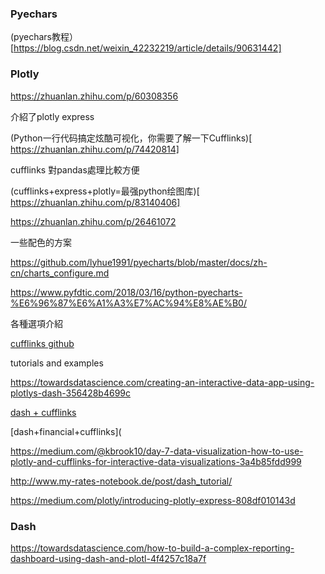 
### Pyechars

(pyechars教程）[https://blog.csdn.net/weixin_42232219/article/details/90631442]


### Plotly

https://zhuanlan.zhihu.com/p/60308356

介紹了plotly express

(Python一行代码搞定炫酷可视化，你需要了解一下Cufflinks)[ https://zhuanlan.zhihu.com/p/74420814]

cufflinks 對pandas處理比較方便

(cufflinks+express+plotly=最强python绘图库)[ https://zhuanlan.zhihu.com/p/83140406]

https://zhuanlan.zhihu.com/p/26461072

一些配色的方案

https://github.com/lyhue1991/pyecharts/blob/master/docs/zh-cn/charts_configure.md

https://www.pyfdtic.com/2018/03/16/python-pyecharts-%E6%96%87%E6%A1%A3%E7%AC%94%E8%AE%B0/

各種選項介紹

[cufflinks github](https://github.com/santosjorge/cufflinks)

tutorials and examples

https://towardsdatascience.com/creating-an-interactive-data-app-using-plotlys-dash-356428b4699c

[dash + cufflinks](https://community.plot.ly/t/dash-cufflinks/19662/2)

[dash+financial+cufflinks](

https://medium.com/@kbrook10/day-7-data-visualization-how-to-use-plotly-and-cufflinks-for-interactive-data-visualizations-3a4b85fdd999

http://www.my-rates-notebook.de/post/dash_tutorial/

https://medium.com/plotly/introducing-plotly-express-808df010143d

### Dash

https://towardsdatascience.com/how-to-build-a-complex-reporting-dashboard-using-dash-and-plotl-4f4257c18a7f




